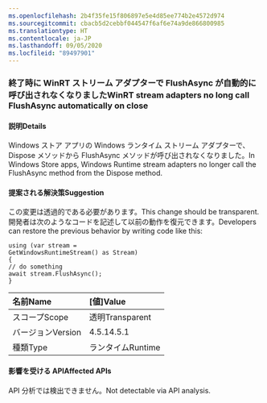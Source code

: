 ```yaml
---
ms.openlocfilehash: 2b4f35fe15f806897e5e4d85ee774b2e4572d974
ms.sourcegitcommit: cbacb5d2cebbf044547f6af6e74a9de866800985
ms.translationtype: HT
ms.contentlocale: ja-JP
ms.lasthandoff: 09/05/2020
ms.locfileid: "89497901"
---
```

### <a name="winrt-stream-adapters-no-long-call-flushasync-automatically-on-close"></a><span data-ttu-id="0bbf3-101">終了時に WinRT ストリーム アダプターで FlushAsync が自動的に呼び出されなくなりました</span><span class="sxs-lookup"><span data-stu-id="0bbf3-101">WinRT stream adapters no long call FlushAsync automatically on close</span></span>

#### <a name="details"></a><span data-ttu-id="0bbf3-102">説明</span><span class="sxs-lookup"><span data-stu-id="0bbf3-102">Details</span></span>

<span data-ttu-id="0bbf3-103">Windows ストア アプリの Windows ランタイム ストリーム アダプターで、Dispose メソッドから FlushAsync メソッドが呼び出されなくなりました。</span><span class="sxs-lookup"><span data-stu-id="0bbf3-103">In Windows Store apps, Windows Runtime stream adapters no longer call the FlushAsync method from the Dispose method.</span></span>

#### <a name="suggestion"></a><span data-ttu-id="0bbf3-104">提案される解決策</span><span class="sxs-lookup"><span data-stu-id="0bbf3-104">Suggestion</span></span>

<span data-ttu-id="0bbf3-105">この変更は透過的である必要があります。</span><span class="sxs-lookup"><span data-stu-id="0bbf3-105">This change should be transparent.</span></span> <span data-ttu-id="0bbf3-106">開発者は次のようなコードを記述して以前の動作を復元できます。</span><span class="sxs-lookup"><span data-stu-id="0bbf3-106">Developers can restore the previous behavior by writing code like this:</span></span><pre><code class="lang-csharp">using (var stream = GetWindowsRuntimeStream() as Stream)&#13;&#10;{&#13;&#10;// do something&#13;&#10;await stream.FlushAsync();&#13;&#10;}&#13;&#10;</code></pre>

| <span data-ttu-id="0bbf3-107">名前</span><span class="sxs-lookup"><span data-stu-id="0bbf3-107">Name</span></span>    | <span data-ttu-id="0bbf3-108">[値]</span><span class="sxs-lookup"><span data-stu-id="0bbf3-108">Value</span></span>       |
|:--------|:------------|
| <span data-ttu-id="0bbf3-109">スコープ</span><span class="sxs-lookup"><span data-stu-id="0bbf3-109">Scope</span></span>   |<span data-ttu-id="0bbf3-110">透明</span><span class="sxs-lookup"><span data-stu-id="0bbf3-110">Transparent</span></span>|
|<span data-ttu-id="0bbf3-111">バージョン</span><span class="sxs-lookup"><span data-stu-id="0bbf3-111">Version</span></span>|<span data-ttu-id="0bbf3-112">4.5.1</span><span class="sxs-lookup"><span data-stu-id="0bbf3-112">4.5.1</span></span>|
|<span data-ttu-id="0bbf3-113">種類</span><span class="sxs-lookup"><span data-stu-id="0bbf3-113">Type</span></span>|<span data-ttu-id="0bbf3-114">ランタイム</span><span class="sxs-lookup"><span data-stu-id="0bbf3-114">Runtime</span></span>|

#### <a name="affected-apis"></a><span data-ttu-id="0bbf3-115">影響を受ける API</span><span class="sxs-lookup"><span data-stu-id="0bbf3-115">Affected APIs</span></span>

<span data-ttu-id="0bbf3-116">API 分析では検出できません。</span><span class="sxs-lookup"><span data-stu-id="0bbf3-116">Not detectable via API analysis.</span></span>

<!--

#### Affected APIs

Not detectable via API analysis.

-->
